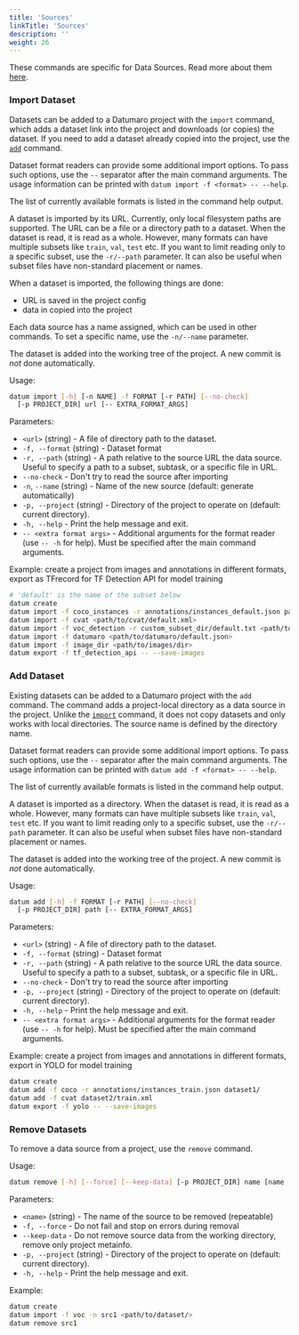 ```yaml
---
title: 'Sources'
linkTitle: 'Sources'
description: ''
weight: 26
---
```


These commands are specific for Data Sources. Read more about them [here](/docs/user-manual/how_to_use_datumaro#data-sources).

### Import Dataset <a id="source-import"></a>

Datasets can be added to a Datumaro project with the `import` command,
which adds a dataset link into the project and downloads (or copies)
the dataset. If you need to add a dataset already copied into the project,
use the [`add`](#source-add) command.

Dataset format readers can provide some additional import options. To pass
such options, use the `--` separator after the main command arguments.
The usage information can be printed with `datum import -f <format> -- --help`.

The list of currently available formats is listed in the command help output.

A dataset is imported by its URL. Currently, only local filesystem
paths are supported. The URL can be a file or a directory path
to a dataset. When the dataset is read, it is read as a whole.
However, many formats can have multiple subsets like `train`, `val`, `test`
etc. If you want to limit reading only to a specific subset, use
the `-r/--path` parameter. It can also be useful when subset files have
non-standard placement or names.

When a dataset is imported, the following things are done:
- URL is saved in the project config
- data in copied into the project

Each data source has a name assigned, which can be used in other commands. To
set a specific name, use the `-n/--name` parameter.

The dataset is added into the working tree of the project. A new commit
is _not_ done automatically.

Usage:

``` bash
datum import [-h] [-n NAME] -f FORMAT [-r PATH] [--no-check]
  [-p PROJECT_DIR] url [-- EXTRA_FORMAT_ARGS]
```

Parameters:
- `<url>` (string) - A file of directory path to the dataset.
- `-f, --format` (string) - Dataset format
- `-r, --path` (string) - A path relative to the source URL the data source.
  Useful to specify a path to a subset, subtask, or a specific file in URL.
- `--no-check` - Don't try to read the source after importing
- `-n`, `--name` (string) - Name of the new source (default: generate
  automatically)
- `-p, --project` (string) - Directory of the project to operate on
  (default: current directory).
- `-h, --help` - Print the help message and exit.
- `-- <extra format args>` - Additional arguments for the format reader
  (use `-- -h` for help). Must be specified after the main command arguments.

Example: create a project from images and annotations in different formats,
export as TFrecord for TF Detection API for model training

``` bash
# 'default' is the name of the subset below
datum create
datum import -f coco_instances -r annotations/instances_default.json path/to/coco
datum import -f cvat <path/to/cvat/default.xml>
datum import -f voc_detection -r custom_subset_dir/default.txt <path/to/voc>
datum import -f datumaro <path/to/datumaro/default.json>
datum import -f image_dir <path/to/images/dir>
datum export -f tf_detection_api -- --save-images
```

### Add Dataset <a id="source-add"></a>

Existing datasets can be added to a Datumaro project with the `add` command.
The command adds a project-local directory as a data source in the project.
Unlike the [`import`](#source-import)
command, it does not copy datasets and only works with local directories.
The source name is defined by the directory name.

Dataset format readers can provide some additional import options. To pass
such options, use the `--` separator after the main command arguments.
The usage information can be printed with `datum add -f <format> -- --help`.

The list of currently available formats is listed in the command help output.

A dataset is imported as a directory. When the dataset is read, it is read
as a whole. However, many formats can have multiple subsets like `train`,
`val`, `test` etc. If you want to limit reading only to a specific subset,
use the `-r/--path` parameter. It can also be useful when subset files have
non-standard placement or names.

The dataset is added into the working tree of the project. A new commit
is _not_ done automatically.

Usage:

``` bash
datum add [-h] -f FORMAT [-r PATH] [--no-check]
  [-p PROJECT_DIR] path [-- EXTRA_FORMAT_ARGS]
```

Parameters:
- `<url>` (string) - A file of directory path to the dataset.
- `-f, --format` (string) - Dataset format
- `-r, --path` (string) - A path relative to the source URL the data source.
  Useful to specify a path to a subset, subtask, or a specific file in URL.
- `--no-check` - Don't try to read the source after importing
- `-p, --project` (string) - Directory of the project to operate on
  (default: current directory).
- `-h, --help` - Print the help message and exit.
- `-- <extra format args>` - Additional arguments for the format reader
  (use `-- -h` for help). Must be specified after the main command arguments.

Example: create a project from images and annotations in different formats,
export in YOLO for model training

``` bash
datum create
datum add -f coco -r annotations/instances_train.json dataset1/
datum add -f cvat dataset2/train.xml
datum export -f yolo -- --save-images
```

### Remove Datasets <a id="source-remove"></a>

To remove a data source from a project, use the `remove` command.

Usage:

``` bash
datum remove [-h] [--force] [--keep-data] [-p PROJECT_DIR] name [name ...]
```

Parameters:
- `<name>` (string) - The name of the source to be removed (repeatable)
- `-f, --force` - Do not fail and stop on errors during removal
- `--keep-data` - Do not remove source data from the working directory, remove
  only project metainfo.
- `-p, --project` (string) - Directory of the project to operate on
  (default: current directory).
- `-h, --help` - Print the help message and exit.

Example:

``` bash
datum create
datum import -f voc -n src1 <path/to/dataset/>
datum remove src1
```
